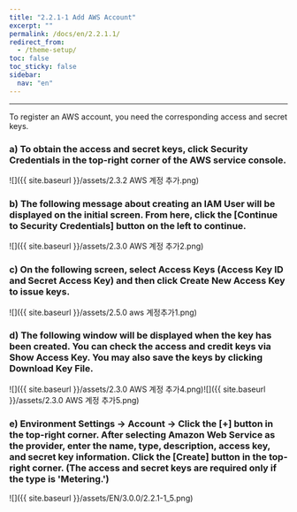 ```yaml
---
title: "2.2.1-1 Add AWS Account"
excerpt: ""
permalink: /docs/en/2.2.1.1/
redirect_from:
  - /theme-setup/
toc: false
toc_sticky: false
sidebar:
  nav: "en"
---
```



---
To register an AWS account, you need the corresponding access and secret keys.

### a\) To obtain the access and secret keys, click Security Credentials in the top-right corner of the AWS service console.
![]({{ site.baseurl }}/assets/2.3.2 AWS 계정 추가.png)

### b\) The following message about creating an IAM User will be displayed on the initial screen. From here, click the [Continue to Security Credentials] button on the left to continue.
![]({{ site.baseurl }}/assets/2.3.0 AWS 계정 추가2.png)

### c\) On the following screen, select Access Keys (Access Key ID and Secret Access Key) and then click Create New Access Key to issue keys.
![]({{ site.baseurl }}/assets/2.5.0 aws 계정추가1.png)

### d\) The following window will be displayed when the key has been created. You can check the access and credit keys via Show Access Key. You may also save the keys by clicking Download Key File.
![]({{ site.baseurl }}/assets/2.3.0 AWS 계정 추가4.png)![]({{ site.baseurl }}/assets/2.3.0 AWS 계정 추가5.png)

### e\) Environment Settings → Account → Click the [+] button in the top-right corner. After selecting Amazon Web Service as the provider, enter the name, type, description, access key, and secret key information. Click the [Create] button in the top-right corner. \(The access and secret keys are required only if the type is 'Metering.'\)

![]({{ site.baseurl }}/assets/EN/3.0.0/2.2.1-1_5.png)
